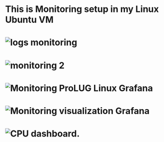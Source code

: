# This is Monitoring setup in my Linux Ubuntu VM
# ![logs monitoring](https://i.imgur.com/cfhBo8K.jpeg)
# ![monitoring 2](https://i.imgur.com/Aa9sbrh.jpeg)
# ![Monitoring ProLUG Linux Grafana](https://i.imgur.com/Qm2SNQK.jpeg)
# ![Monitoring visualization Grafana](https://i.imgur.com/S1tt6vU.jpeg)
# ![CPU dashboard](https://i.imgur.com/AZsiywt.jpeg).
